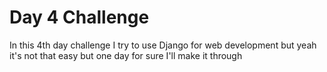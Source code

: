 # Day 4 Challenge
In this 4th day challenge I try to use Django for web development but yeah it's not that easy 
but one day for sure I'll make it through 

